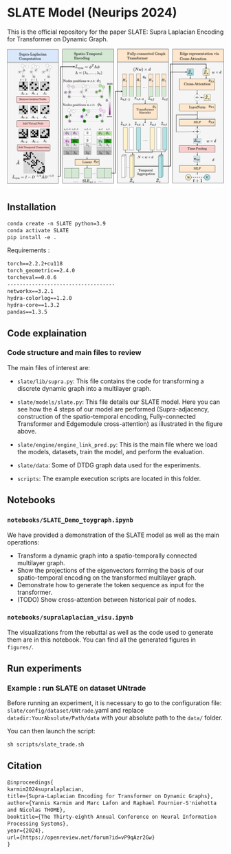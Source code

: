 # SLATE Model (Neurips 2024)

This is the official repository for the paper SLATE: Supra Laplacian Encoding for Transformer on Dynamic Graph.


![](./slate_model.png)

## Installation
```
conda create -n SLATE python=3.9
conda activate SLATE
pip install -e .
```
Requirements : 

```
torch==2.2.2+cu118
torch_geometric==2.4.0
torcheval==0.0.6
-----------------------------------
networkx==3.2.1
hydra-colorlog==1.2.0
hydra-core==1.3.2
pandas==1.3.5
```


## Code explaination


### Code structure and main files to review
The main files of interest are:

- `slate/lib/supra.py`: This file contains the code for transforming a discrete dynamic graph into a multilayer graph.

- `slate/models/slate.py`: This file details our SLATE model. Here you can see how the 4 steps of our model are performed (Supra-adjacency, construction of the spatio-temporal encoding, Fully-connected Transformer and Edgemodule cross-attention) as illustrated in the figure above.

- `slate/engine/engine_link_pred.py`: This is the main file where we load the models, datasets, train the model, and perform the evaluation.

- `slate/data`: Some of DTDG graph data used for the experiments.

- `scripts`: The example execution scripts are located in this folder.


## Notebooks

### `notebooks/SLATE_Demo_toygraph.ipynb`
We have provided a demonstration of the SLATE model as well as the main operations:

- Transform a dynamic graph into a spatio-temporally connected multilayer graph.
- Show the projections of the eigenvectors forming the basis of our spatio-temporal encoding on the transformed multilayer graph.
- Demonstrate how to generate the token sequence as input for the transformer.
- (TODO) Show cross-attention between historical pair of nodes. 

### `notebooks/supralaplacian_visu.ipynb`

The visualizations from the rebuttal as well as the code used to generate them are in this notebook. You can find all the generated figures in `figures/`.

## Run experiments 
### Example : run SLATE on dataset UNtrade

Before running an experiment, it is necessary to go to the configuration file: `slate/config/dataset/UNtrade`.yaml and replace `datadir:YourAbsolute/Path/data` with your absolute path to the `data/` folder.

You can then launch the script:


```
sh scripts/slate_trade.sh 
```

## Citation 

```
@inproceedings{
karmim2024supralaplacian,
title={Supra-Laplacian Encoding for Transformer on Dynamic Graphs},
author={Yannis Karmim and Marc Lafon and Raphael Fournier-S'niehotta and Nicolas THOME},
booktitle={The Thirty-eighth Annual Conference on Neural Information Processing Systems},
year={2024},
url={https://openreview.net/forum?id=vP9qAzr2Gw}
}
```

